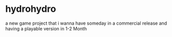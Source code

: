 # hydrohydro
a new game project that i wanna have someday in a commercial release and having a playable version in 1-2 Month
